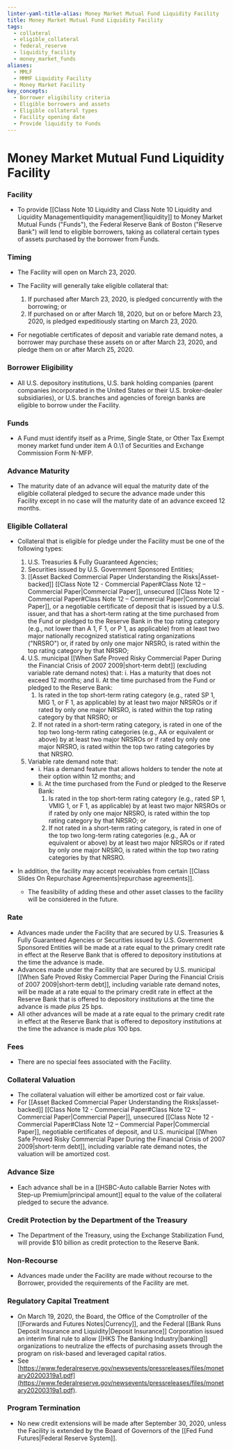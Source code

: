 ```yaml
---
linter-yaml-title-alias: Money Market Mutual Fund Liquidity Facility
title: Money Market Mutual Fund Liquidity Facility
tags:
  - collateral
  - eligible_collateral
  - federal_reserve
  - liquidity_facility
  - money_market_funds
aliases:
  - MMLF
  - MMMF Liquidity Facility
  - Money Market Facility
key_concepts:
  - Borrower eligibility criteria
  - Eligible borrowers and assets
  - Eligible collateral types
  - Facility opening date
  - Provide liquidity to Funds
---
```


# Money Market Mutual Fund Liquidity Facility

### Facility

   - To provide [[Class Note 10 Liquidity and Class Note 10 Liquidity and Liquidity Managementliquidity management|liquidity]] to Money Market Mutual Funds ("Funds"),  the Federal Reserve Bank of Boston ("Reserve Bank") will lend to eligible borrowers,  taking as collateral certain types of assets purchased by the borrower from Funds.

### Timing

   - The Facility will open on March 23,  2020.
   - The Facility will generally take eligible collateral that:
	  1. If purchased after March 23,  2020,  is pledged concurrently with the borrowing; or
	  1. If purchased on or after March 18,  2020,  but on or before March 23,  2020,  is pledged expeditiously starting on March 23,  2020.

   - For negotiable certificates of deposit and variable rate demand notes,  a borrower may purchase these assets on or after March 23,  2020,  and pledge them on or after March 25,  2020.

### Borrower Eligibility

   - All U.S. depository institutions,  U.S. bank holding companies (parent companies incorporated in the United States or their U.S. broker-dealer subsidiaries),  or U.S. branches and agencies of foreign banks are eligible to borrow under the Facility.

### Funds

   - A Fund must identify itself as a Prime,  Single State,  or Other Tax Exempt money market fund under item A 0.\1 of Securities and Exchange Commission Form N-MFP.

### Advance Maturity

   - The maturity date of an advance will equal the maturity date of the eligible collateral pledged to secure the advance made under this Facility except in no case will the maturity date of an advance exceed 12 months.

### Eligible Collateral

   - Collateral that is eligible for pledge under the Facility must be one of the following types:
	  1. U.S. Treasuries & Fully Guaranteed Agencies;
	  1. Securities issued by U.S. Government Sponsored Entities;
	  1. [[Asset Backed Commercial Paper Understanding the Risks|Asset-backed]] [[Class Note 12 - Commercial Paper#Class Note 12 – Commercial Paper|Commercial Paper]],  unsecured [[Class Note 12 - Commercial Paper#Class Note 12 – Commercial Paper|Commercial Paper]],  or a negotiable certificate of deposit that is issued by a U.S. issuer,  and that has a short-term rating at the time purchased from the Fund or pledged to the Reserve Bank in the top rating category (e.g.,  not lower than A 1,  F 1,  or P 1,  as applicable) from at least two major nationally recognized statistical rating organizations ("NRSRO") or,  if rated by only one major NRSRO,  is rated within the top rating category by that NRSRO;
	  1. U.S. municipal [[When Safe Proved Risky Commercial Paper During the Financial Crisis of 2007 2009|short-term debt]] (excluding variable rate demand notes) that:
		 i. Has a maturity that does not exceed 12 months; and
		 Ii. At the time purchased from the Fund or pledged to the Reserve Bank:
			1. Is rated in the top short-term rating category (e.g.,  rated SP 1,  MIG 1,  or F 1,  as applicable) by at least two major NRSROs or if rated by only one major NRSRO,  is rated within the top rating category by that NRSRO; or
			1. If not rated in a short-term rating category,  is rated in one of the top two long-term rating categories (e.g.,  AA or equivalent or above) by at least two major NRSROs or if rated by only one major NRSRO,  is rated within the top two rating categories by that NRSRO.
	  1. Variable rate demand note that:
		  - i. Has a demand feature that allows holders to tender the note at their option within 12 months; and
		  - Ii. At the time purchased from the Fund or pledged to the Reserve Bank:
			1. Is rated in the top short-term rating category (e.g.,  rated SP 1,  VMIG 1,  or F 1,  as applicable) by at least two major NRSROs or if rated by only one major NRSRO,  is rated within the top rating category by that NRSRO; or
			1. If not rated in a short-term rating category,  is rated in one of the top two long-term rating categories (e.g.,  AA or equivalent or above) by at least two major NRSROs or if rated by only one major NRSRO,  is rated within the top two rating categories by that NRSRO.

   - In addition,  the facility may accept receivables from certain [[Class Slides On Repurchase Agreements|repurchase agreements]].
	  - The feasibility of adding these and other asset classes to the facility will be considered in the future.

### Rate

   - Advances made under the Facility that are secured by U.S. Treasuries & Fully Guaranteed Agencies or Securities issued by U.S. Government Sponsored Entities will be made at a rate equal to the primary credit rate in effect at the Reserve Bank that is offered to depository institutions at the time the advance is made.
   - Advances made under the Facility that are secured by U.S. municipal [[When Safe Proved Risky Commercial Paper During the Financial Crisis of 2007 2009|short-term debt]],  including variable rate demand notes,  will be made at a rate equal to the primary credit rate in effect at the Reserve Bank that is offered to depository institutions at the time the advance is made *plus* 25 bps.
   - All other advances will be made at a rate equal to the primary credit rate in effect at the Reserve Bank that is offered to depository institutions at the time the advance is made *plus* 100 bps.

### Fees

   - There are no special fees associated with the Facility.

### Collateral Valuation

   - The collateral valuation will either be amortized cost or fair value.
   - For [[Asset Backed Commercial Paper Understanding the Risks|asset-backed]] [[Class Note 12 - Commercial Paper#Class Note 12 – Commercial Paper|Commercial Paper]],  unsecured [[Class Note 12 - Commercial Paper#Class Note 12 – Commercial Paper|Commercial Paper]],  negotiable certificates of deposit,  and U.S. municipal [[When Safe Proved Risky Commercial Paper During the Financial Crisis of 2007 2009|short-term debt]],  including variable rate demand notes,  the valuation will be amortized cost.

### Advance Size

   - Each advance shall be in a [[HSBC-Auto callable Barrier Notes with Step-up Premium|principal amount]] equal to the value of the collateral pledged to secure the advance.

### Credit Protection **by the Department of the Treasury**

   - The Department of the Treasury,  using the Exchange Stabilization Fund,  will provide $10 billion as credit protection to the Reserve Bank.

### Non-Recourse

   - Advances made under the Facility are made without recourse to the Borrower,  provided the requirements of the Facility are met.

### Regulatory Capital Treatment

   - On March 19,  2020,  the Board,  the Office of the Comptroller of the [[Forwards and Futures Notes|Currency]],  and the Federal [[Bank Runs Deposit Insurance and Liquidity|Deposit Insurance]] Corporation issued an interim final rule to allow [[HKS The Banking Industry|banking]] organizations to neutralize the effects of purchasing assets through the program on risk-based and leveraged capital ratios.
   - See [https://www.federalreserve.gov/newsevents/pressreleases/files/monetary20200319a1.pdf](https://www.federalreserve.gov/newsevents/pressreleases/files/monetary20200319a1.pdf).

### Program Termination

   - No new credit extensions will be made after September 30,  2020,  unless the Facility is extended by the Board of Governors of the [[Fed Fund Futures|Federal Reserve System]].